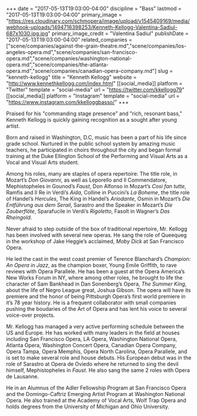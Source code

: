 +++
date = "2017-05-13T19:03:00-04:00"
discipline = "Bass"
lastmod = "2017-05-13T19:03:00-04:00"
primary_image = "https://res.cloudinary.com/schmopera/image/upload/v1545409169/media/webhook-uploads/1494716398253/Kenneth-Kellogg-Valentina-Sadiul-687x1030.jpg.jpg"
primary_image_credit = "Valentina Sadiul"
publishDate = "2017-05-13T19:03:00-04:00"
related_companies = ["scene/companies/against-the-grain-theatre.md","scene/companies/los-angeles-opera.md","scene/companies/san-francisco-opera.md","scene/companies/washington-national-opera.md","scene/companies/the-atlanta-opera.md","scene/companies/canadian-opera-company.md"]
slug = "kenneth-kellogg"
title = "Kenneth Kellogg"
website = "http://www.kennethkellogg.com/index.html"
[[social_media]]
platform = "Twitter"
template = "social-media"
url = "https://twitter.com/kkellogg79"
[[social_media]]
platform = "Instagram"
template = "social-media"
url = "https://www.instagram.com/kkelloggbasso/"
+++

Praised for his "commanding stage presence" and "rich, resonant bass," Kenneth Kellogg is quickly gaining recognition as a sought after young artist.

Born and raised in Washington, D.C, music has been a part of his life since grade school. Nurtured in the public school system by amazing music teachers, he participated in choirs throughout the city and began formal training at the Duke Ellington School of the Performing and Visual Arts as a Vocal and Visual Arts student. 

Among his roles, many are staples of opera repertoire:  The title role, in Mozart’s *Don Giovanni*,  as well as Leporello and  Il Commendatore,  Mephistopheles in Gounod’s *Faust*, Don Alfonso in Mozart’s *Cosi fan tutte*, Ramfis and Il Re in Verdi’s *Aida*, Colline in Puccini’s *La Boheme*, the title role of Handel’s *Hercules*, The King in Handel’s *Ariodante*, Osmin in Mozart’s *Die Entführung aus dem Serail*, Sarastro and the Speaker in Mozart’s *Die Zauberflöte*, Sparafucile in Verdi’s *Rigoletto*, Fasolt in Wagner’s *Das Rheingold*.

Never afraid to step outside of the box of traditional repertoire, Mr. Kellogg has been involved with several new operas. He sang the role of Queequeg in the workshop of Jake Heggie’s acclaimed, *Moby Dick* at San Francisco Opera.
 
He led the cast in the west coast premier of Terence Blanchard’s *Champion: An Opera in Jazz*, as the champion boxer, Young Emile Griffith, to rave reviews with Opera Parallele.  He has been a guest at the Opera America’s New Works Forum in NY, where among other roles, he brought to life the character of Sam Bankhead in Dan Sonenberg’s Opera, *The Summer King*, about the life of Negro League great, Joshua Gibson. The opera will have its premiere and the honor of being Pittsburgh Opera’s first world premiere in it’s 78 year history. He is a frequent collaborator with small companies pushing the boudaries of the Art of Opera and has lent his voice to several voice-over projects.

Mr. Kellogg has managed a very active performing schedule between the US and Europe.  He has worked with many leaders in the field at houses including San Francisco Opera, LA Opera, Washington National Opera, Atlanta Opera, Washington Concert Opera, Canadian Opera Company, Opera Tampa, Opera Memphis, Opera North Carolina, Opera Parallele, and is set to make several role and house debuts.  His European debut was in the role of Sarastro at Opera de Oviedo where he returned to sing the devil himself, Mephistopheles in *Faust*. He also sang the same 2 roles with Opera de Lausanne.

He in an Alumnus of the Adler Fellowship Program at San Francisco Opera and the Domingo-Caftriz Emerging Artist Program at Washington National Opera.  He also trained at the Academy of Vocal Arts, Wolf Trap Opera and holds degrees from the University of Michigan and Ohio University. 
